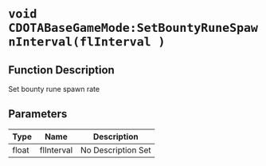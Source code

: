 # `void CDOTABaseGameMode:SetBountyRuneSpawnInterval(flInterval )`
## Function Description
Set bounty rune spawn rate
## Parameters
Type|Name|Description
--|--|--
float|flInterval|No Description Set
